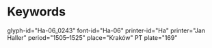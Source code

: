 # Keywords
glyph-id="Ha-06_0243"
font-id="Ha-06"
printer-id="Ha"
printer="Jan Haller"
period="1505–1525"
place="Kraków"
PT plate="169"
